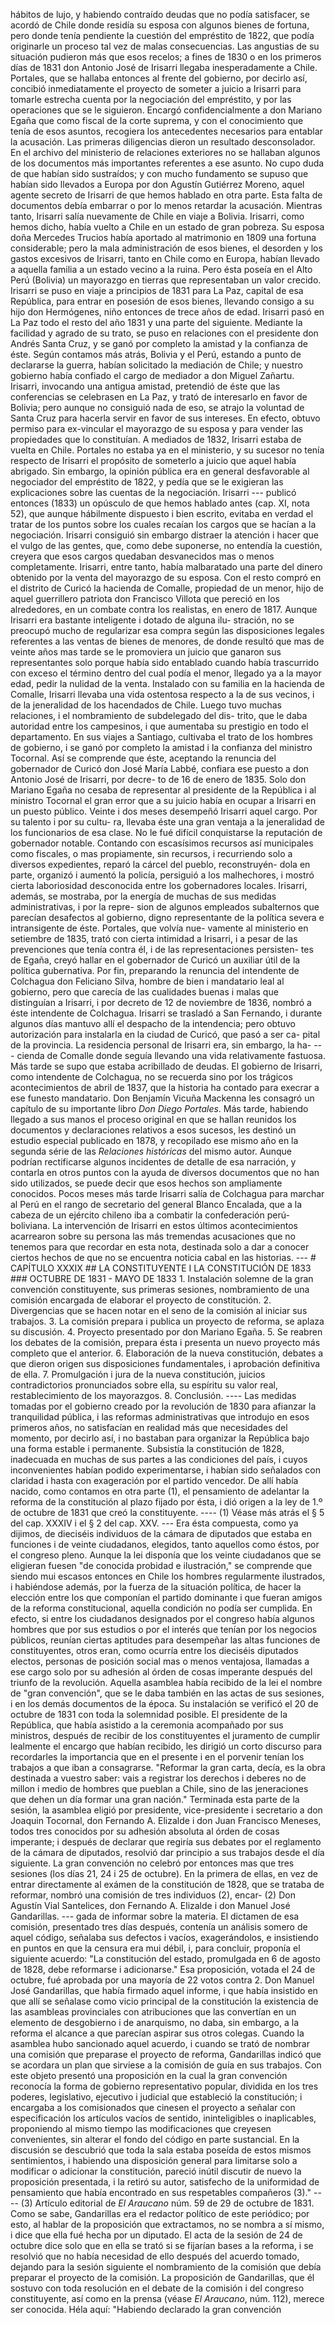 hábitos de lujo, y habiendo contraído deudas que no podía satisfacer, se acordó de Chile donde residía su esposa con algunos bienes de fortuna, pero donde tenía pendiente la cuestión del empréstito de 1822, que podía originarle un proceso tal vez de malas consecuencias. Las angustias de su situación pudieron más que esos recelos; a fines de 1830 o en los primeros días de 1831 don Antonio José de Irisarri llegaba inesperadamente a Chile. Portales, que se hallaba entonces al frente del gobierno, por decirlo así, concibió inmediatamente el proyecto de someter a juicio a Irisarri para tomarle estrecha cuenta por la negociación del empréstito, y por las operaciones que se le siguieron. Encargó confidencialmente a don Mariano Egaña que como fiscal de la corte suprema, y con el conocimiento que tenía de esos asuntos, recogiera los antecedentes necesarios para entablar la acusación. Las primeras diligencias dieron un resultado desconsolador. En el archivo del ministerio de relaciones exteriores no se hallaban algunos de los documentos más importantes referentes a ese asunto. No cupo duda de que habían sido sustraídos; y con mucho fundamento se supuso que habían sido llevados a Europa por don Agustín Gutiérrez Moreno, aquel agente secreto de Irisarri de que hemos hablado en otra parte. Esta falta de documentos debía embarrar o por lo menos retardar la acusación. Mientras tanto, Irisarri salía nuevamente de Chile en viaje a Bolivia. Irisarri, como hemos dicho, había vuelto a Chile en un estado de gran pobreza. Su esposa doña Mercedes Trucios había aportado al matrimonio en 1809 una fortuna considerable; pero la mala administración de esos bienes, el desorden y los gastos excesivos de Irisarri, tanto en Chile como en Europa, habían llevado a aquella familia a un estado vecino a la ruina. Pero ésta poseía en el Alto Perú (Bolivia) un mayorazgo en tierras que representaban un valor crecido. Irisarri se puso en viaje a principios de 1831 para La Paz, capital de esa República, para entrar en posesión de esos bienes, llevando consigo a su hijo don Hermógenes, niño entonces de trece años de edad. Irisarri pasó en La Paz todo el resto del año 1831 y una parte del siguiente. Mediante la facilidad y agrado de su trato, se puso en relaciones con el presidente don Andrés Santa Cruz, y se ganó por completo la amistad y la confianza de éste. Según contamos más atrás, Bolivia y el Perú, estando a punto de declararse la guerra, habían solicitado la mediación de Chile; y nuestro gobierno había confiado el cargo de mediador a don Miguel Zañartu. Irisarri, invocando una antigua amistad, pretendió de éste que las conferencias se celebrasen en La Paz, y trató de interesarlo en favor de Bolivia; pero aunque no consiguió nada de eso, se atrajo la voluntad de Santa Cruz para hacerla servir en favor de sus intereses. En efecto, obtuvo permiso para ex-vincular el mayorazgo de su esposa y para vender las propiedades que lo constituían. A mediados de 1832, Irisarri estaba de vuelta en Chile. Portales no estaba ya en el ministerio, y su sucesor no tenía respecto de Irisarri el propósito de someterlo a juicio que aquel había abrigado. Sin embargo, la opinión pública era en general desfavorable al negociador del empréstito de 1822, y pedía que se le exigieran las explicaciones sobre las cuentas de la negociación. Irisarri --- publicó entonces (1833) un opúsculo de que hemos hablado antes (cap. XI, nota 52), que aunque hábilmente dispuesto i bien escrito, evitaba en verdad el tratar de los puntos sobre los cuales recaían los cargos que se hacían a la negociación. Irisarri consiguió sin embargo distraer la atención i hacer que el vulgo de las gentes, que, como debe suponerse, no entendía la cuestión, creyera que esos cargos quedaban desvanecidos mas o menos completamente. Irisarri, entre tanto, había malbaratado una parte del dinero obtenido por la venta del mayorazgo de su esposa. Con el resto compró en el distrito de Curicó la hacienda de Comalle, propiedad de un menor, hijo de aquel guerrillero patriota don Francisco Villota que pereció en los alrededores, en un combate contra los realistas, en enero de 1817. Aunque Irisarri era bastante inteligente i dotado de alguna ilu- stración, no se preocupó mucho de regularizar esa compra según las disposiciones legales referentes a las ventas de bienes de menores, de donde resultó que mas de veinte años mas tarde se le promoviera un juicio que ganaron sus representantes solo porque había sido entablado cuando había trascurrido con exceso el término dentro del cual podía el menor, llegado ya a la mayor edad, pedir la nulidad de la venta. Instalado con su familia en la hacienda de Comalle, Irisarri llevaba una vida ostentosa respecto a la de sus vecinos, i de la jeneralidad de los hacendados de Chile. Luego tuvo muchas relaciones, i el nombramiento de subdelegado del dis- trito, que le daba autoridad entre los campesinos, i que aumentaba su prestigio en todo el departamento. En sus viajes a Santiago, cultivaba el trato de los hombres de gobierno, i se ganó por completo la amistad i la confianza del ministro Tocornal. Así se comprende que éste, aceptando la renuncia del gobernador de Curicó don José María Labbé, confiara ese puesto a don Antonio José de Irisarri, por decre- to de 16 de enero de 1835. Solo don Mariano Egaña no cesaba de representar al presidente de la República i al ministro Tocornal el gran error que a su juicio había en ocupar a Irisarri en un puesto público. Veinte i dos meses desempeñó Irisarri aquel cargo. Por su talento i por su cultu- ra, llevaba éste una gran ventaja a la jeneralidad de los funcionarios de esa clase. No le fué difícil conquistarse la reputación de gobernador notable. Contando con escasísimos recursos así municipales como fiscales, o mas propiamente, sin recursos, i recurriendo solo a diversos expedientes, reparó la cárcel del pueblo, reconstruyén- dola en parte, organizó i aumentó la policía, persiguió a los malhechores, i mostró cierta laboriosidad desconocida entre los gobernadores locales. Irisarri, además, se mostraba, por la energía de muchas de sus medidas administrativas, i por la repre- sion de algunos empleados subalternos que parecían desafectos al gobierno, digno representante de la política severa e intransigente de éste. Portales, que volvía nue- vamente al ministerio en setiembre de 1835, trató con cierta intimidad a Irisarri, i a pesar de las prevenciones que tenía contra él, i de las representaciones persisten- tes de Egaña, creyó hallar en el gobernador de Curicó un auxiliar útil de la política gubernativa. Por fin, preparando la renuncia del intendente de Colchagua don Feliciano Silva, hombre de bien i mandatario leal al gobierno, pero que carecía de las cualidades buenas i malas que distinguían a Irisarri, i por decreto de 12 de noviembre de 1836, nombró a éste intendente de Colchagua. Irisarri se trasladó a San Fernando, i durante algunos días mantuvo allí el despacho de la intendencia; pero obtuvo autorización para instalarla en la ciudad de Curicó, que pasó a ser ca- pital de la provincia. La residencia personal de Irisarri era, sin embargo, la ha- --- cienda de Comalle donde seguía llevando una vida relativamente fastuosa. Más tarde se supo que estaba acribillado de deudas. El gobierno de Irisarri, como intendente de Colchagua, no se recuerda sino por los trágicos acontecimientos de abril de 1837, que la historia ha contado para execrar a ese funesto mandatario. Don Benjamín Vicuña Mackenna les consagró un capítulo de su importante libro *Don Diego Portales*. Más tarde, habiendo llegado a sus manos el proceso original en que se hallan reunidos los documentos y declaraciones relativos a esos sucesos, les destinó un estudio especial publicado en 1878, y recopilado ese mismo año en la segunda série de las *Relaciones históricas* del mismo autor. Aunque podrían rectificarse algunos incidentes de detalle de esa narración, y contarla en otros puntos con la ayuda de diversos documentos que no han sido utilizados, se puede decir que esos hechos son ampliamente conocidos. Pocos meses más tarde Irisarri salía de Colchagua para marchar al Perú en el rango de secretario del general Blanco Encalada, que a la cabeza de un ejército chileno iba a combatir la confederación perú-boliviana. La intervención de Irisarri en estos últimos acontecimientos acarrearon sobre su persona las más tremendas acusaciones que no tenemos para que recordar en esta nota, destinada solo a dar a conocer ciertos hechos de que no se encuentra noticia cabal en las historias. --- # CAPÍTULO XXXIX ## LA CONSTITUYENTE I LA CONSTITUCIÓN DE 1833 ### OCTUBRE DE 1831 - MAYO DE 1833 1. Instalación solemne de la gran convención constituyente, sus primeras sesiones, nombramiento de una comisión encargada de elaborar el proyecto de constitución. 2. Divergencias que se hacen notar en el seno de la comisión al iniciar sus trabajos. 3. La comisión prepara i publica un proyecto de reforma, se aplaza su discusión. 4. Proyecto presentado por don Mariano Egaña. 5. Se reabren los debates de la comisión, prepara ésta i presenta un nuevo proyecto más completo que el anterior. 6. Elaboración de la nueva constitución, debates a que dieron origen sus disposiciones fundamentales, i aprobación definitiva de ella. 7. Promulgación i jura de la nueva constitución, juicios contradictorios pronunciados sobre ella, su espíritu su valor real, restablecimiento de los mayorazgos. 8. Conclusión. ---- Las medidas tomadas por el gobierno creado por la revolución de 1830 para afianzar la tranquilidad pública, i las reformas administrativas que introdujo en esos primeros años, no satisfacían en realidad más que necesidades del momento, por decirlo así, i no bastaban para organizar la República bajo una forma estable i permanente. Subsistía la constitución de 1828, inadecuada en muchas de sus partes a las condiciones del país, i cuyos inconvenientes habían podido experimentarse, i habían sido señalados con claridad i hasta con exageración por el partido vencedor. De allí había nacido, como contamos en otra parte (1), el pensamiento de adelantar la reforma de la constitución al plazo fijado por ésta, i dió origen a la ley de 1.º de octubre de 1831 que creó la constituyente. ---- (1) Véase más atrás el § 5 del cap. XXXIV i el § 2 del cap. XXV. --- Era ésta compuesta, como ya dijimos, de dieciséis individuos de la cámara de diputados que estaba en funciones i de veinte ciudadanos, elegidos, tanto aquellos como éstos, por el congreso pleno. Aunque la lei disponía que los veinte ciudadanos que se eligieran fuesen "de conocida probidad e ilustración," se comprende que siendo mui escasos entonces en Chile los hombres regularmente ilustrados, i habiéndose además, por la fuerza de la situación política, de hacer la elección entre los que componían el partido dominante i que fueran amigos de la reforma constitucional, aquella condición no podía ser cumplida. En efecto, si entre los ciudadanos designados por el congreso había algunos hombres que por sus estudios o por el interés que tenían por los negocios públicos, reunían ciertas aptitudes para desempeñar las altas funciones de constituyentes, otros eran, como ocurría entre los dieciséis diputados electos, personas de posición social mas o menos ventajosa, llamadas a ese cargo solo por su adhesión al órden de cosas imperante después del triunfo de la revolución. Aquella asamblea había recibido de la lei el nombre de "gran convención", que se le daba también en las actas de sus sesiones, i en los demás documentos de la época. Su instalación se verificó el 20 de octubre de 1831 con toda la solemnidad posible. El presidente de la República, que había asistido a la ceremonia acompañado por sus ministros, después de recibir de los constituyentes el juramento de cumplir lealmente el encargo que habían recibido, les dirigió un corto discurso para recordarles la importancia que en el presente i en el porvenir tenían los trabajos a que iban a consagrarse. "Reformar la gran carta, decía, es la obra destinada a vuestro saber: vais a registrar los derechos i deberes no de millon i medio de hombres que pueblan a Chile, sino de las jeneraciones que dehen un día formar una gran nación." Terminada esta parte de la sesión, la asamblea eligió por presidente, vice-presidente i secretario a don Joaquin Tocornal, don Fernando A. Elizalde i don Juan Francisco Meneses, todos tres conocidos por su adhesión absoluta al órden de cosas imperante; i después de declarar que regiría sus debates por el reglamento de la cámara de diputados, resolvió dar principio a sus trabajos desde el día siguiente. La gran convención no celebró por entonces mas que tres sesiones (los días 21, 24 i 25 de octubre). En la primera de ellas, en vez de entrar directamente al exámen de la constitución de 1828, que se trataba de reformar, nombró una comisión de tres individuos (2), encar- (2) Don Agustín Vial Santelices, don Fernando A. Elizalde i don Manuel José Gandarillas. --- gada de informar sobre la materia. El dictamen de esa comisión, presentado tres días después, contenía un análisis somero de aquel código, señalaba sus defectos i vacíos, exagerándolos, e insistiendo en puntos en que la censura era mui débil, i, para concluir, proponía el siguiente acuerdo: "La constitución del estado, promulgada en 6 de agosto de 1828, debe reformarse i adicionarse." Esa proposición, votada el 24 de octubre, fué aprobada por una mayoría de 22 votos contra 2. Don Manuel José Gandarillas, que había firmado aquel informe, i que había insistido en que allí se señalase como vicio principal de la constitución la existencia de las asambleas provinciales con atribuciones que las convertían en un elemento de desgobierno i de anarquismo, no daba, sin embargo, a la reforma el alcance a que parecían aspirar sus otros colegas. Cuando la asamblea hubo sancionado aquel acuerdo, i cuando se trató de nombrar una comisión que preparase el proyecto de reforma, Gandarillas indicó que se acordara un plan que sirviese a la comisión de guía en sus trabajos. Con este objeto presentó una proposición en la cual la gran convención reconocía la forma de gobierno representativo popular, dividida en los tres poderes, legislativo, ejecutivo i judicial que estableció la constitución; i encargaba a los comisionados que cinesen el proyecto a señalar con especificación los artículos vacíos de sentido, ininteligibles o inaplicables, proponiendo al mismo tiempo las modificaciones que creyesen convenientes, sin alterar el fondo del código en parte sustancial. En la discusión se descubrió que toda la sala estaba poseída de estos mismos sentimientos, i habiendo una disposición general para limitarse solo a modificar o adicionar la constitución, pareció inútil discutir de nuevo la proposición presentada, i la retiró su autor, satisfecho de la uniformidad de pensamiento que había encontrado en sus respetables compañeros (3)." ---- (3) Artículo editorial de *El Araucano* núm. 59 de 29 de octubre de 1831. Como se sabe, Gandarillas era el redactor político de este periódico; por esto, al hablar de la proposición que extractamos, no se nombra a sí mismo, i dice que ella fué hecha por un diputado. El acta de la sesión de 24 de octubre dice solo que en ella se trató si se fijarían bases a la reforma, i se resolvió que no había necesidad de ello después del acuerdo tomado, dejando para la sesión siguiente el nombramiento de la comisión que debía preparar el proyecto de la comisión. La proposición de Gandarillas, que él sostuvo con toda resolución en el debate de la comisión i del congreso constituyente, así como en la prensa (véase *El Araucano*, núm. 112), merece ser conocida. Héla aquí: "Habiendo declarado la gran convención